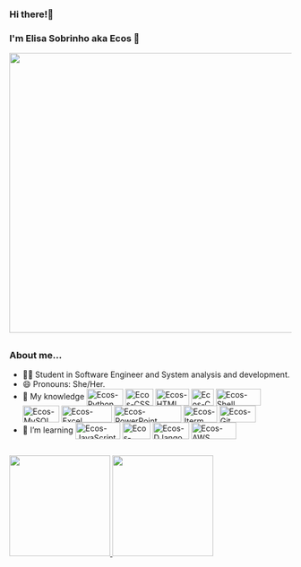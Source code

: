 ### Hi there!👋 
### I'm Elisa Sobrinho aka Ecos 🌿
<div>
  <img width="1000" height="500" src="https://68.media.tumblr.com/cfacacbd5b5a777ad879350d281f6240/tumblr_o0mrvdzLsI1unbtf2o1_500.gif">
</div>

##
### About me...
- 👩‍🎓 Student in Software Engineer and System analysis and development.
- 😄 Pronouns: She/Her.
- 🚀 My knowledge 
  <img align="center" alt="Ecos-Python" height="30" width="65" src="https://img.shields.io/badge/Python-3776AB?style=for-the-badge&logo=python&logoColor=white"/>
  <img align="center" alt="Ecos-CSS" height="30" width="50" src="https://img.shields.io/badge/CSS-239120?&style=for-the-badge&logo=css3&logoColor=white"/>
  <img align="center" alt="Ecos-HTML" height="30" width="60" src="https://img.shields.io/badge/HTML-239120?style=for-the-badge&logo=html5&logoColor=white"/>
  <img align="center" alt="Ecos-C" height="30" width="40" src="https://img.shields.io/badge/C-00599C?style=for-the-badge&logo=c&logoColor=white"/>
  <img align="center" alt="Ecos-Shell" height="30" width="80" src="https://img.shields.io/badge/Shell_Script-121011?style=for-the-badge&logo=gnu-bash&logoColor=white"/>
  <img align="center" alt="Ecos-MySQL" height="30" width="65" src="https://img.shields.io/badge/MySQL-00000F?style=for-the-badge&logo=mysql&logoColor=white"/>
  <img align="center" alt="Ecos-Excel" height="30" width="90" src="https://img.shields.io/badge/Microsoft_Excel-217346?style=for-the-badge&logo=microsoft-excel&logoColor=white"/>
  <img align="center" alt="Ecos-PowerPoint" height="30" width="120" src="https://img.shields.io/badge/Microsoft_PowerPoint-B7472A?style=for-the-badge&logo=microsoft-powerpoint&logoColor=white"/>
  <img align="center" alt="Ecos-Iterm" height="30" width="60" src="https://img.shields.io/badge/iTerm2-000000?style=for-the-badge&logo=iterm2&logoColor=white"/>
  <img align="center" alt="Ecos-Git" height="30" width="65" src="https://img.shields.io/badge/GIT-E44C30?style=for-the-badge&logo=git&logoColor=white"/>  
- 🌱 I’m learning 
  <img align="center" alt="Ecos-JavaScript" height="30" width="80" src="https://img.shields.io/badge/JavaScript-323330?style=for-the-badge&logo=javascript&logoColor=F7DF1E"/>
  <img align="center" alt="Ecos-React" height="30" width="50" src="https://img.shields.io/badge/React-20232A?style=for-the-badge&logo=react&logoColor=61DAFB"/>
  <img align="center" alt="Ecos-DJango" height="30" width="65" src="https://img.shields.io/badge/Django-092E20?style=for-the-badge&logo=django&logoColor=white"/>
  <img align="center" alt="Ecos-AWS" height="30" width="80" src="https://img.shields.io/badge/Amazon_AWS-232F3E?style=for-the-badge&logo=amazon-aws&logoColor=white"/>
    
##

<div>
  <a href="https://github.com/EcosElisa">
  <img height="180em" src="https://github-readme-stats.vercel.app/api?username=EcosElisa&show_icons=true&theme=bear&include_all_commits=true&count_private=true"/>
  <img height="180em" src="https://github-readme-stats.vercel.app/api/top-langs/?username=EcosElisa&layout=compact&langs_count=100&theme=bear"/>
</div>

